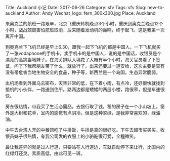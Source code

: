 Title: Auckland 小记
Date: 2017-06-26
Category: sfv
Tags: sfv
Slug: new-to-auckland 
Author: Andy
Wechat_logo: fern_300x300.jpg
Place: Auckland

来奥克兰的航班一路艰辛，北京飞重庆转机晚点3个小时，重庆到奥克兰晚点12个小时，战战兢兢害怕航班取消，后来随着发动机的轰鸣，终于起飞，这是我第一次离开中国。

到奥克兰下飞机已经是早上6.30，跟我一起下飞机的都是中国人。一下飞机就买了一张vodaphone的手机卡，卖手机卡的是中国人，说的是中国话，收银员是个漂亮的高挑当地妹子。在海关排队入境花了大概有半个小时，海关官员看了下签证，问了下我帮朋友带了什么，就放行了。出来还要过一道安检，这次主要是查有没有带危害当地生物安全的食品，种子等，新西兰是一个岛国，生态异常脆弱。

出机场看到外面乌云密布，天空非常的低，在下着小雨，有点冷，还好很快就找到接机的小伙伴，一路送到住所。路两边都是矮矮的两层小楼，路很窄，但是车速很快。

房东很热情，带我买了生活必需品，去银行取了钱。租的房子在一个小山坡上，窗外是大树和花草，室内的感觉有点阴冷。但是这种翠绿，是我非常喜欢的，绿油油。

中午去台湾人开的中餐馆吃了牛排饭，牛排是真的很好吃。下午去超市买买买，收银员妹子很热情，夸我公司发的衣服上的小骆驼很可爱，全程微笑。

最让我差异的就是过人行道，只要站在人行道边，车就自动停下来让行，比国内的红绿灯还灵。素质高低，由此可见一斑。


